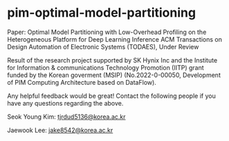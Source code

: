 # pim-optimal-model-partitioning
Paper: Optimal Model Partitioning with Low-Overhead Profiling on the Heterogeneous Platform for Deep Learning Inference
ACM Transactions on Design Automation of Electronic Systems (TODAES), Under Review

Result of the research project supported by SK Hynix Inc and the Institute for Information & communications Technology Promotion (IITP) grant funded by the Korean goverment (MSIP) (No.2022-0-00050, Development of PIM Computing Architecture based on DataFlow).

Any helpful feedback would be great! Contact the following people if you have any questions regarding the above.

Seok Young Kim: tjrdud5136@korea.ac.kr

Jaewook Lee: jake8542@korea.ac.kr



